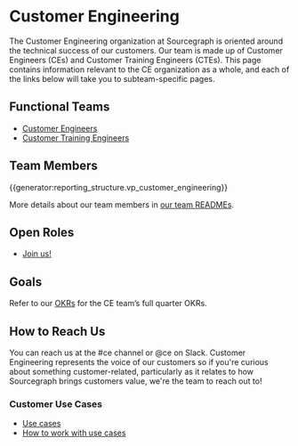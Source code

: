 # Customer Engineering

The Customer Engineering organization at Sourcegraph is oriented around the technical success of our customers. Our team is made up of Customer Engineers (CEs) and Customer Training Engineers (CTEs). This page contains information relevant to the CE organization as a whole, and each of the links below will take you to subteam-specific pages.

## Functional Teams

- [Customer Engineers](ce.md)
- [Customer Training Engineers](cte.md)

## Team Members

{{generator:reporting_structure.vp_customer_engineering}}

More details about our team members in [our team READMEs](team/readmes.md).

## Open Roles

- [Join us!](team/open-roles.md)

## Goals

Refer to our [OKRs](../../strategy-goals/goals/2023_q1/#customer-engineering) for the CE team’s full quarter OKRs.

## How to Reach Us

You can reach us at the #ce channel or @ce on Slack. Customer Engineering represents the voice of our customers so if you're curious about something customer-related, particularly as it relates to how Sourcegraph brings customers value, we're the team to reach out to!

### Customer Use Cases

- [Use cases](../../strategy-goals/strategy/index.md#use-cases)
- [How to work with use cases](../../strategy-goals/strategy/working-with-use-cases.md)
